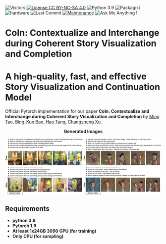 ![Visitors](https://visitor-badge.glitch.me/badge?page_id=tobran/GALIP) 
[![License CC BY-NC-SA 4.0](https://img.shields.io/badge/license-CC4.0-blue.svg)](https://github.com/tobran/GALIP/blob/master/LICENSE.md)
![Python 3.9](https://img.shields.io/badge/python-3.9-green.svg)
![Packagist](https://img.shields.io/badge/Pytorch-1.9.0-red.svg)
![hardware](https://img.shields.io/badge/GPU-CPU-1abc9c.svg)
![Last Commit](https://img.shields.io/github/last-commit/tobran/GALIP)
[![Maintenance](https://img.shields.io/badge/Maintained%3F-yes-blue.svg)]((https://github.com/tobran/GALIP/graphs/commit-activity))
![Ask Me Anything !](https://img.shields.io/badge/Ask%20me-anything-1a009c.svg)

# CoIn: Contextualize and Interchange during Coherent Story Visualization and Completion

# A high-quality, fast, and effective Story Visualization and Continuation Model

Official Pytorch implementation for our paper **CoIn: Contextualize and Interchange during Coherent Story Visualization and Completion** by [Ming Tao](https://scholar.google.com/citations?user=5GlOlNUAAAAJ), [Bing-Kun Bao](https://scholar.google.com/citations?user=lDppvmoAAAAJ&hl=en), [Hao Tang](https://scholar.google.com/citations?user=9zJkeEMAAAAJ&hl=en), [Changsheng Xu](https://scholar.google.com/citations?user=hI9NRDkAAAAJ). 

<p align="center">
<b>Generated Images
</p>
<p align="center">
    <img src="samples.jpeg"/>
</p>


## Requirements
- python 3.9
- Pytorch 1.9
- At least 1x24GB 3090 GPU (for training)
- Only CPU (for sampling) 
